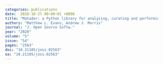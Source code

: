 ```yaml
---
categories: publications
date:  2020-10-27 00:00:01 +0000
title: "Matador: a Python library for analysing, curating and performing high-throughput density-functional theory calculations"
authors: "Matthew L. Evans, Andrew J. Morris"
journal: "J. Open Source Softw."
year: "2020"
volume: "5"
issue: "54"
pages: "2563"
doi: "10.21105/joss.02563"
oa: "10.21105/joss.02563"
---
```

